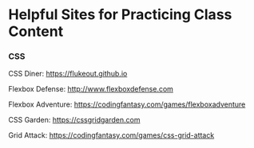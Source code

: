 # Helpful Sites for Practicing Class Content

### CSS

CSS Diner: https://flukeout.github.io

Flexbox Defense: http://www.flexboxdefense.com

Flexbox Adventure: https://codingfantasy.com/games/flexboxadventure

CSS Garden: https://cssgridgarden.com

Grid Attack: https://codingfantasy.com/games/css-grid-attack

